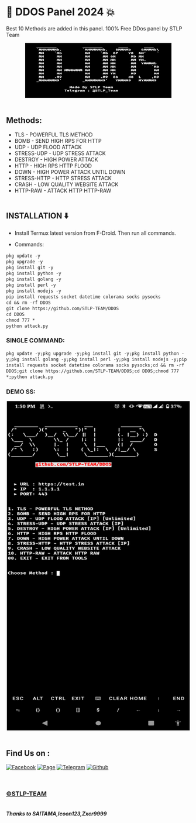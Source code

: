 #  💫 DDOS Panel 2024 💥
Best 10 Methods are added in this panel. 100% Free DDos panel by STLP Team


<center><img src="ss1.png" alt="STLP-TEAM" height="150" width="400"></img></center></br>

## Methods:
* TLS - POWERFUL TLS METHOD
* BOMB - SEND HIGH RPS FOR HTTP
* UDP - UDP FLOOD ATTACK
* STRESS-UDP - UDP STRESS ATTACK
* DESTROY - HIGH POWER ATTACK
* HTTP - HIGH RPS HTTP FLOOD
* DOWN - HIGH POWER ATTACK UNTIL DOWN
* STRESS-HTTP - HTTP STRESS ATTACK
* CRASH - LOW QUALITY WEBSITE ATTACK
* HTTP-RAW - ATTACK HTTP HTTP-RAW
<br><br>
<h2>INSTALLATION ⬇️</h2>

* Install Termux latest version from F-Droid. Then run all commands.

* Commands:

```
pkg update -y
pkg upgrade -y
pkg install git -y
pkg install python -y
pkg install golang -y
pkg install perl -y
pkg install nodejs -y
pip install requests socket datetime colorama socks pysocks
cd && rm -rf DDOS
git clone https://github.com/STLP-TEAM/DDOS
cd DDOS
chmod 777 *
python attack.py
```


<h3>SINGLE COMMAND:</h3>

```
pkg update -y;pkg upgrade -y;pkg install git -y;pkg install python -y;pkg install golang -y;pkg install perl -y;pkg install nodejs -y;pip install requests socket datetime colorama socks pysocks;cd && rm -rf DDOS;git clone https://github.com/STLP-TEAM/DDOS;cd DDOS;chmod 777 *;python attack.py
```


<h3>DEMO SS:</h3>
<center><img src="ss2.png" alt="STLP-TEAM" height="900" width="500"></img></center></br>

## Find Us on :

[![Facebook](https://img.shields.io/badge/Facebook-green?style=for-the-badge&logo=facebook)](https://facebook.com/groups/spamming.termux.learning.point)
[![Page](https://img.shields.io/badge/Facebook-blue?style=for-the-badge&logo=facebook)](https://www.facebook.com/Spamming.Termux.Learning.Point)
[![Telegram](https://img.shields.io/badge/Chat-Teligram-blue?style=for-the-badge&logo=teligram)](https://t.me/STLP_Team)
[![Github](https://img.shields.io/badge/Github-Github-143green?style=for-the-badge&logo=github)](https://github.com/STLP-TEAM)

<br>
<h3><a href="https://facebook.com/groups/spamming.termux.learning.point/"> ©️STLP-TEAM</a></h3>

<h5><br>Thanks to SAITAMA,leoon123,Zxcr9999 </h5>
